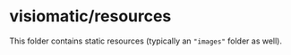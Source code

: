 # visiomatic/resources

This folder contains static resources (typically an `"images"` folder as well).
